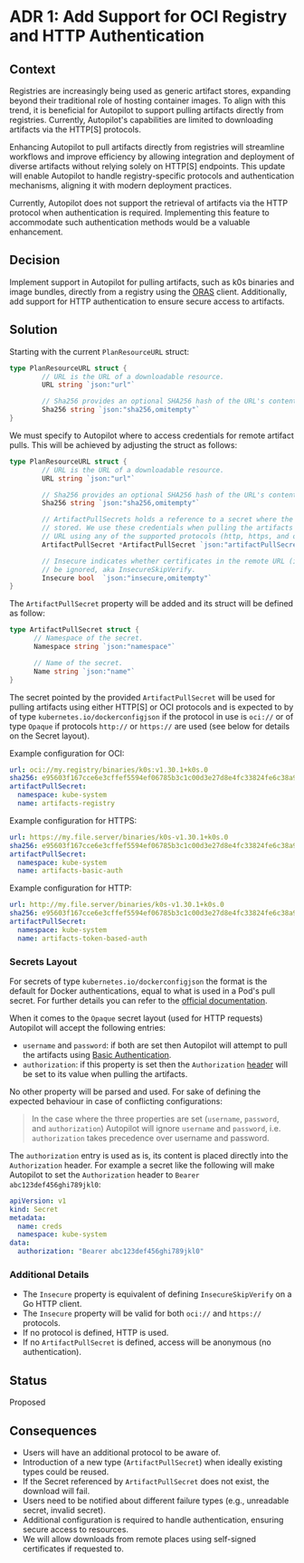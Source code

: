 # ADR 1: Add Support for OCI Registry and HTTP Authentication

## Context

Registries are increasingly being used as generic artifact stores, expanding beyond their traditional role of hosting container images. To align with this trend, it is beneficial for Autopilot to support pulling artifacts directly from registries. Currently, Autopilot's capabilities are limited to downloading artifacts via the HTTP[S] protocols.

Enhancing Autopilot to pull artifacts directly from registries will streamline workflows and improve efficiency by allowing integration and deployment of diverse artifacts without relying solely on HTTP[S] endpoints. This update will enable Autopilot to handle registry-specific protocols and authentication mechanisms, aligning it with modern deployment practices.

Currently, Autopilot does not support the retrieval of artifacts via the HTTP protocol when authentication is required. Implementing this feature to accommodate such authentication methods would be a valuable enhancement.

## Decision

Implement support in Autopilot for pulling artifacts, such as k0s binaries and image bundles, directly from a registry using the [ORAS](https://oras.land/docs/) client. Additionally, add support for HTTP authentication to ensure secure access to artifacts.

## Solution

Starting with the current `PlanResourceURL` struct:

```go
type PlanResourceURL struct {
        // URL is the URL of a downloadable resource.
        URL string `json:"url"`

        // Sha256 provides an optional SHA256 hash of the URL's content for verification.
        Sha256 string `json:"sha256,omitempty"`
}
```

We must specify to Autopilot where to access credentials for remote artifact pulls. This will be achieved by adjusting the struct as follows:

```go
type PlanResourceURL struct {
        // URL is the URL of a downloadable resource.
        URL string `json:"url"`

        // Sha256 provides an optional SHA256 hash of the URL's content for verification.
        Sha256 string `json:"sha256,omitempty"`

        // ArtifactPullSecrets holds a reference to a secret where the credentials are
        // stored. We use these credentials when pulling the artifacts from the provided
        // URL using any of the supported protocols (http, https, and oci).
        ArtifactPullSecret *ArtifactPullSecret `json:"artifactPullSecret,omitempty"`

        // Insecure indicates whether certificates in the remote URL (if using TLS) can
        // be ignored, aka InsecureSkipVerify.
        Insecure bool  `json:"insecure,omitempty"`
}
```

The `ArtifactPullSecret` property will be added and its struct will be defined as follow:

```go
type ArtifactPullSecret struct {
      // Namespace of the secret.
      Namespace string `json:"namespace"`

      // Name of the secret.
      Name string `json:"name"`
}
```

The secret pointed by the provided `ArtifactPullSecret` will be used for pulling artifacts using either HTTP[S] or OCI protocols and is expected to by of type `kubernetes.io/dockerconfigjson` if the protocol in use is `oci://` or of type `Opaque` if protocols `http://` or `https://` are used (see below for details on the Secret layout).

Example configuration for OCI:

```yaml
url: oci://my.registry/binaries/k0s:v1.30.1+k0s.0
sha256: e95603f167cce6e3cffef5594ef06785b3c1c00d3e27d8e4fc33824fe6c38a99
artifactPullSecret:
  namespace: kube-system
  name: artifacts-registry
```

Example configuration for HTTPS:

```yaml
url: https://my.file.server/binaries/k0s-v1.30.1+k0s.0
sha256: e95603f167cce6e3cffef5594ef06785b3c1c00d3e27d8e4fc33824fe6c38a99
artifactPullSecret:
  namespace: kube-system
  name: artifacts-basic-auth
```

Example configuration for HTTP:

```yaml
url: http://my.file.server/binaries/k0s-v1.30.1+k0s.0
sha256: e95603f167cce6e3cffef5594ef06785b3c1c00d3e27d8e4fc33824fe6c38a99
artifactPullSecret:
  namespace: kube-system
  name: artifacts-token-based-auth
```

### Secrets Layout

For secrets of type `kubernetes.io/dockerconfigjson` the format is the default for Docker authentications, equal to what is used in a Pod's pull secret. For further details you can refer to the [official documentation](https://kubernetes.io/docs/tasks/configure-pod-container/pull-image-private-registry/).

When it comes to the `Opaque` secret layout (used for HTTP requests) Autopilot will accept the following entries:

- `username` and `password`: if both are set then Autopilot will attempt to pull the artifacts using [Basic Authentication](https://www.ibm.com/docs/en/cics-ts/6.1?topic=concepts-http-basic-authentication).
- `authorization`: if this property is set then the `Authorization` [header](https://developer.mozilla.org/en-US/docs/Web/HTTP/Headers/Authorization) will be set to its value when pulling the artifacts.

No other property will be parsed and used. For sake of defining the expected behaviour in case of conflicting configurations:

> In the case where the three properties are set (`username`, `password`, and `authorization`) Autopilot will ignore `username` and `password`, i.e. `authorization`  takes precedence over username and password.

The `authorization` entry is used as is, its content is placed directly into the `Authorization` header. For example a secret like the following will make Autopilot to set the `Authorization` header to `Bearer abc123def456ghi789jkl0`:

```yaml
apiVersion: v1
kind: Secret
metadata:
  name: creds
  namespace: kube-system
data:
  authorization: "Bearer abc123def456ghi789jkl0"
```

### Additional Details

- The `Insecure` property is equivalent of defining `InsecureSkipVerify` on a Go HTTP client.
- The `Insecure` property will be valid for both `oci://` and `https://` protocols.
- If no protocol is defined, HTTP is used.
- If no `ArtifactPullSecret` is defined, access will be anonymous (no authentication).

## Status

Proposed

## Consequences

- Users will have an additional protocol to be aware of.
- Introduction of a new type (`ArtifactPullSecret`) when ideally existing types could be reused.
- If the Secret referenced by `ArtifactPullSecret` does not exist, the download will fail.
- Users need to be notified about different failure types (e.g., unreadable secret, invalid secret).
- Additional configuration is required to handle authentication, ensuring secure access to resources.
- We will allow downloads from remote places using self-signed certificates if requested to.
